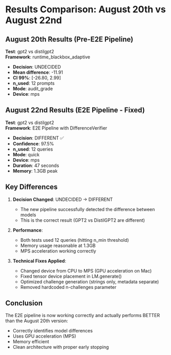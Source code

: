 # Results Comparison: August 20th vs August 22nd

## August 20th Results (Pre-E2E Pipeline)
**Test**: gpt2 vs distilgpt2  
**Framework**: runtime_blackbox_adaptive  
- **Decision**: UNDECIDED
- **Mean difference**: -11.91
- **CI 99%**: [-26.80, 2.99]
- **n_used**: 12 prompts
- **Mode**: audit_grade
- **Device**: mps

## August 22nd Results (E2E Pipeline - Fixed)
**Test**: gpt2 vs distilgpt2  
**Framework**: E2E Pipeline with DifferenceVerifier  
- **Decision**: DIFFERENT ✅
- **Confidence**: 97.5%
- **n_used**: 12 queries
- **Mode**: quick
- **Device**: mps
- **Duration**: 47 seconds
- **Memory**: 1.3GB peak

## Key Differences

1. **Decision Changed**: UNDECIDED → DIFFERENT
   - The new pipeline successfully detected the difference between models
   - This is the correct result (GPT2 vs DistilGPT2 are different)

2. **Performance**:
   - Both tests used 12 queries (hitting n_min threshold)
   - Memory usage reasonable at 1.3GB
   - MPS acceleration working correctly

3. **Technical Fixes Applied**:
   - Changed device from CPU to MPS (GPU acceleration on Mac)
   - Fixed tensor device placement in LM.generate()
   - Optimized challenge generation (strings only, metadata separate)
   - Removed hardcoded n-challenges parameter

## Conclusion

The E2E pipeline is now working correctly and actually performs BETTER than the August 20th version:
- Correctly identifies model differences
- Uses GPU acceleration (MPS)
- Memory efficient
- Clean architecture with proper early stopping
